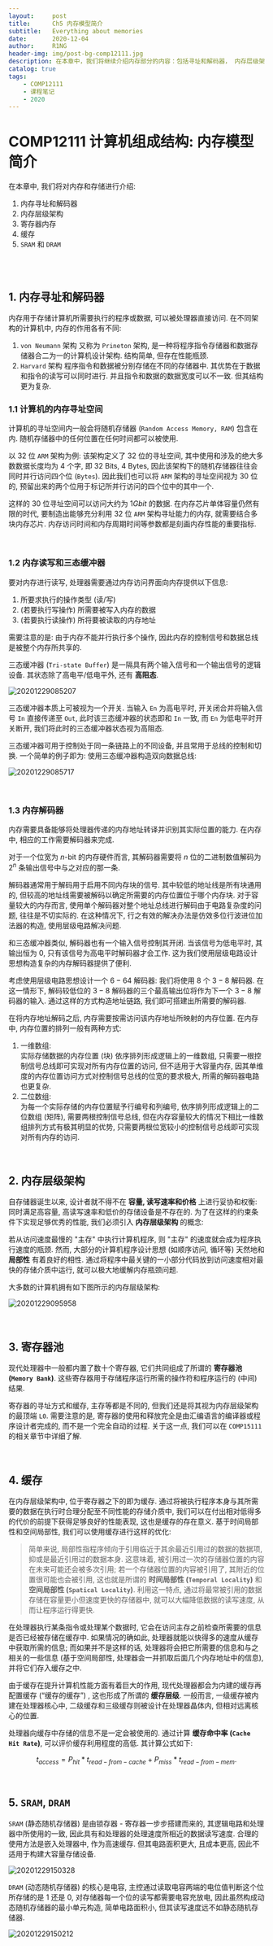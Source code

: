 ```yaml
---
layout:     post
title:      Ch5 内存模型简介
subtitle:   Everything about memories
date:       2020-12-04
author:     R1NG
header-img: img/post-bg-comp12111.jpg
description: 在本章中，我们将继续介绍内存部分的内容：包括寻址和解码器， 内存层级架构， 寄存器内存， 缓存和SRAM与DRAM。 
catalog: true
tags:
    - COMP12111
    - 课程笔记
    - 2020
---
```


# COMP12111 计算机组成结构: 内存模型简介

在本章中, 我们将对内存和存储进行介绍:
1. 内存寻址和解码器
2. 内存层级架构
3. 寄存器内存
4. 缓存
5.  `SRAM` 和 `DRAM`

<br>
<br>


## 1. 内存寻址和解码器

内存用于存储计算机所需要执行的程序或数据, 可以被处理器直接访问. 在不同架构的计算机中, 内存的作用各有不同:

1. `von Neumann` 架构
   又称为 `Prineton` 架构, 是一种将程序指令存储器和数据存储器合二为一的计算机设计架构. 结构简单, 但存在性能瓶颈. 
2. `Harvard` 架构
    程序指令和数据被分别存储在不同的存储器中. 其优势在于数据和指令的读写可以同时进行. 并且指令和数据的数据宽度可以不一致. 但其结构更为复杂. 

### 1.1 计算机的内存寻址空间

计算机的寻址空间内一般会将随机存储器 (`Random Access Memory, RAM`) 包含在内. 随机存储器中的任何位置在任何时间都可以被使用. 

以 $32$ 位 `ARM` 架构为例: 该架构定义了 $32$ 位的寻址空间, 其中使用和涉及的绝大多数数据长度均为 $4$ 个字, 即 $32$ Bits, $4$ Bytes, 因此该架构下的随机存储器往往会同时并行访问四个位 (`Bytes`). 因此我们也可以将 `ARM` 架构的寻址空间视为 $30$ 位的, 预留出来的两个位用于标记所并行访问的四个位中的其中一个. 

这样的 $30$ 位寻址空间可以访问大约为 $1Gbit$ 的数据. 在内存芯片单体容量仍然有限的时代, 要制造出能够充分利用 $32$ 位 `ARM` 架构寻址能力的内存, 就需要结合多块内存芯片. 内存访问时间和内存周期时间等参数都是刻画内存性能的重要指标. 

<br>

### 1.2 内存读写和三态缓冲器
要对内存进行读写, 处理器需要通过内存访问界面向内存提供以下信息: 
1. 所要求执行的操作类型 (读/写)
2. (若要执行写操作) 所需要被写入内存的数据
3. (若要执行读操作) 所将要被读取的内存地址<br>

需要注意的是: 由于内存不能并行执行多个操作, 因此内存的控制信号和数据总线是被整个内存所共享的. 

三态缓冲器 (`Tri-state Buffer`) 是一隔具有两个输入信号和一个输出信号的逻辑设备. 其状态除了高电平/低电平外, 还有 **高阻态**. 

![20201229085207](https://cdn.jsdelivr.net/gh/KirisameMarisaa/KirisameMarisaa.github.io/img/blogpost_images/20201229085207.png)

三态缓冲器本质上可被视为一个开关. 当输入 `En` 为高电平时, 开关闭合并将输入信号 `In` 直接传递至 `Out`, 此时该三态缓冲器的状态即和 `In` 一致, 而 `En` 为低电平时开关断开, 我们将此时的三态缓冲器状态视为高阻态. 

三态缓冲器可用于控制处于同一条链路上的不同设备, 并且常用于总线的控制和切换. 一个简单的例子即为: 使用三态缓冲器构造双向数据总线: 

![20201229085717](https://cdn.jsdelivr.net/gh/KirisameMarisaa/KirisameMarisaa.github.io/img/blogpost_images/20201229085717.png)

<br>

### 1.3 内存解码器

内存需要具备能够将处理器传递的内存地址转译并识别其实际位置的能力. 在内存中, 相应的工作需要解码器来完成. 

对于一个位宽为 $n$-bit 的内存硬件而言, 其解码器需要将 $n$ 位的二进制数值解码为 $2^n$ 条输出信号中与之对应的那一条. 

解码器通常用于解码用于启用不同内存块的信号. 其中较低的地址线是所有块通用的, 但较高的地址线需要被解码以确定所需要的内存位置位于哪个内存块. 对于容量较大的内存而言, 使用单个解码器对整个地址总线进行解码由于电路复杂度的问题, 往往是不切实际的. 在这种情况下, 行之有效的解决办法是仿效多位行波进位加法器的构造, 使用层级电路解决问题. 

和三态缓冲器类似, 解码器也有一个输入信号控制其开闭. 当该信号为低电平时, 其输出恒为 $0$, 只有该信号为高电平时解码器才会工作. 这为我们使用层级电路设计思想构造复杂的内存解码器提供了便利. 

考虑使用层级电路思想设计一个 $6-64$ 解码器: 我们将使用 $8$ 个 $3-8$ 解码器. 在这一情形下, 解码较低位的 $3-8$ 解码器的三个最高输出位将作为下一个 $3-8$ 解码器的输入. 通过这样的方式构造地址链路, 我们即可搭建出所需要的解码器. 

在将内存地址解码之后, 内存需要按需访问该内存地址所映射的内存位置. 在内存中, 内存位置的排列一般有两种方式:<br>
1.  一维数组: <br>
   实际存储数据的内存位置 (块) 依序排列形成逻辑上的一维数组, 只需要一根控制信号总线即可实现对所有内存位置的访问, 但不适用于大容量内存, 因其单维度的内存位置访问方式对控制信号总线的位宽的要求极大, 所需的解码器电路也更复杂. 
2. 二位数组: <br>
   为每一个实际存储的内存位置赋予行编号和列编号, 依序排列形成逻辑上的二位数组 (矩阵), 需要两根控制信号总线, 但在内存容量较大的情况下相比一维数组排列方式有极其明显的优势, 只需要两根位宽较小的控制信号总线即可实现对所有内存的访问. 

<br>

## 2. 内存层级架构

自存储器诞生以来, 设计者就不得不在 **容量, 读写速率和价格** 上进行妥协和权衡: 同时满足高容量, 高读写速率和低价的存储设备是不存在的. 为了在这样的约束条件下实现足够优秀的性能, 我们必须引入 **内存层级架构** 的概念:

若从访问速度最慢的 "主存" 中执行计算机程序, 则 "主存" 的速度就会成为程序执行速度的瓶颈. 然而, 大部分的计算机程序设计思想 (如顺序访问, 循环等) 天然地和 **局部性** 有着良好的相性. 通过将程序中最关键的一小部分代码放到访问速度相对最快的存储介质中运行, 就可以极大地缓解内存瓶颈问题. 

大多数的计算机拥有如下图所示的内存层级架构: 

![20201229095958](https://cdn.jsdelivr.net/gh/KirisameMarisaa/KirisameMarisaa.github.io/img/blogpost_images/20201229095958.png)




<br>

## 3. 寄存器池
现代处理器中一般都内置了数十个寄存器, 它们共同组成了所谓的 **寄存器池 (`Memory Bank`)**. 这些寄存器用于存储程序运行所需的操作符和程序运行的 (中间) 结果. 

寄存器的寻址方式和缓存, 主存等都是不同的, 但我们还是将其视为内存层级架构的最顶端 `L0`. 需要注意的是, 寄存器的使用和释放完全是由汇编语言的编译器或程序设计者完成的, 而不是一个完全自动的过程. 关于这一点, 我们可以在 `COMP15111` 的相关章节中详细了解.  

<br>

## 4. 缓存
在内存层级架构中, 位于寄存器之下的即为缓存. 通过将被执行程序本身与其所需要的数据在执行时合理分配至不同性能的存储介质中, 我们可以在付出相对低得多的代价的前提下获得足够良好的性能表现, 这也是缓存的存在意义. 基于时间局部性和空间局部性, 我们可以使用缓存进行这样的优化: 

>简单来说, 局部性指程序倾向于引用临近于其余最近引用过的数据的数据项, 抑或是最近引用过的数据本身. 这意味着, 被引用过一次的存储器位置的内容在未来可能还会被多次引用; 若一个存储器位置的内容被引用了, 其附近的位置很可能也会被引用, 这也就是所谓的 **时间局部性 (`Temporal Locality`)** 和 **空间局部性 (`Spatical Locality`)**. 利用这一特点, 通过将最常被引用的数据存储在容量更小但速度更快的存储器中, 就可以大幅降低数据的读写速度, 从而让程序运行得更快. 

在处理器执行某条指令或处理某个数据时, 它会在访问主存之前检查所需要的信息是否已经被存储在缓存中. 如果情况的确如此, 处理器就能以快得多的速度从缓存中获取所需的信息; 而如果并不是这样的话, 处理器将会把它所需要的信息和与之相关的一些信息 (基于空间局部性, 处理器会一并抓取后面几个内存地址中的信息), 并将它们存入缓存之中. 

由于缓存在提升计算机性能方面有着巨大的作用, 现代处理器都会为内建的缓存再配置缓存 (“缓存的缓存”) , 这也形成了所谓的 **缓存层级**. 一般而言, 一级缓存被内建在处理器核心中, 二级缓存和三级缓存则被设计在处理器晶体内, 但相对远离核心的位置.   

处理器向缓存中存储的信息不是一定会被使用的. 通过计算 **缓存命中率 (`Cache Hit Rate`)**, 可以评价缓存利用程度的高低. 其计算公式如下:

<center>

$t_{access} = P_{hit} * t_{read-from-cache} + P_{miss} * t_{read-from-mem}$. 


</center>


<br>

##  5.  `SRAM`, `DRAM`
`SRAM` (静态随机存储器) 是由锁存器 - 寄存器一步步搭建而来的, 其逻辑电路和处理器中所使用的一致, 因此具有和处理器的处理速度所相近的数据读写速度. 合理的使用方法是嵌入处理器中, 作为高速缓存. 但其电路面积更大, 且成本更高, 因此不适用于构建大容量存储设备. 

![20201229150328](https://cdn.jsdelivr.net/gh/KirisameMarisaa/KirisameMarisaa.github.io/img/blogpost_images/20201229150328.png)

`DRAM` (动态随机存储器) 的核心是电容, 主控通过读取电容两端的电位值判断这个位所存储的是 $1$ 还是 $0$, 对存储器每一个位的读写都需要电容充放电, 因此虽然构成动态随机存储器的最小单元构造, 简单电路面积小, 但其读写速度远不如静态随机存储器. 

![20201229150212](https://cdn.jsdelivr.net/gh/KirisameMarisaa/KirisameMarisaa.github.io/img/blogpost_images/20201229150212.png)